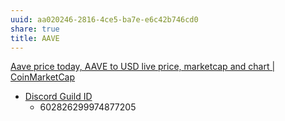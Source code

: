 ```yaml
---
uuid: aa020246-2816-4ce5-ba7e-e6c42b746cd0
share: true
title: AAVE
---
```

[Aave price today, AAVE to USD live price, marketcap and chart | CoinMarketCap](https://coinmarketcap.com/currencies/aave/)

* [Discord Guild ID](../c4b951a8-56e0-45fe-baa6-0d7441b7cdff)
	* 602826299974877205